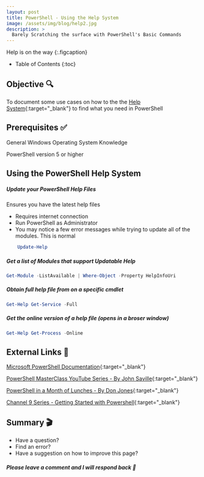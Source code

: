 ```yaml
---
layout: post  
title: PowerShell - Using the Help System
image: /assets/img/blog/help2.jpg
description: >
  Barely Scratching the surface with PowerShell's Basic Commands
---
```


Help is on the way
{:.figcaption}

- Table of Contents
{:toc}

## Objective :mag:

To document some use cases on how to the the [Help System](https://docs.microsoft.com/en-us/powershell/module/microsoft.powershell.core/get-help?view=powershell-7){:target="_blank"} to find what you need in PowerShell

## Prerequisites :white_check_mark:

General Windows Operating System Knowledge

PowerShell version 5 or higher

## Using the PowerShell Help System

##### Update your PowerShell Help Files
   Ensures you have the latest help files
* Requires internet connection
* Run PowerShell as Administrator
* You may notice a few error messages while trying to update all of the modules. This is normal

```powershell	
	Update-Help
```

##### Get a list of Modules that support Updatable Help
	
```powershell	
Get-Module -ListAvailable | Where-Object -Property HelpInfoUri
```

##### Obtain full help file from on a specific cmdlet

```powershell
Get-Help Get-Service -Full
```

##### Get the online version of a help file (opens in a broser window)

```powershell
Get-Help Get-Process -Online
```

## External Links :link:

[Microsoft PowerShell Documentation](https://docs.microsoft.com/en-us/powershell/){:target="_blank"}

[PowerShell MasterClass YouTube Series - By John Saville](https://www.youtube.com/playlist?list=PLlVtbbG169nFq_hR7FcMYg32xsSAObuq8){:target="_blank"}

[PowerShell in a Month of Lunches - By Don Jones](https://www.youtube.com/playlist?list=PL6D474E721138865A){:target="_blank"}

[Channel 9 Series - Getting Started with Powershell](https://channel9.msdn.com/Series/Getting-Started-with-Microsoft-PowerShell){:target="_blank"}

## Summary :clapper:
- Have a question?
- Find an error?
- Have a suggestion on how to improve this page?

##### Please leave a comment and I will respond back :speech_balloon:

<script src="https://utteranc.es/client.js"
        repo="djsimtech/blog"
        issue-term="pathname"
        theme="github-dark"
        crossorigin="anonymous"
        async>
</script>
